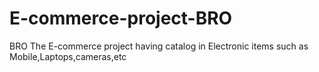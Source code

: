 # E-commerce-project-BRO
BRO The E-commerce project having catalog in Electronic items such as Mobile,Laptops,cameras,etc
